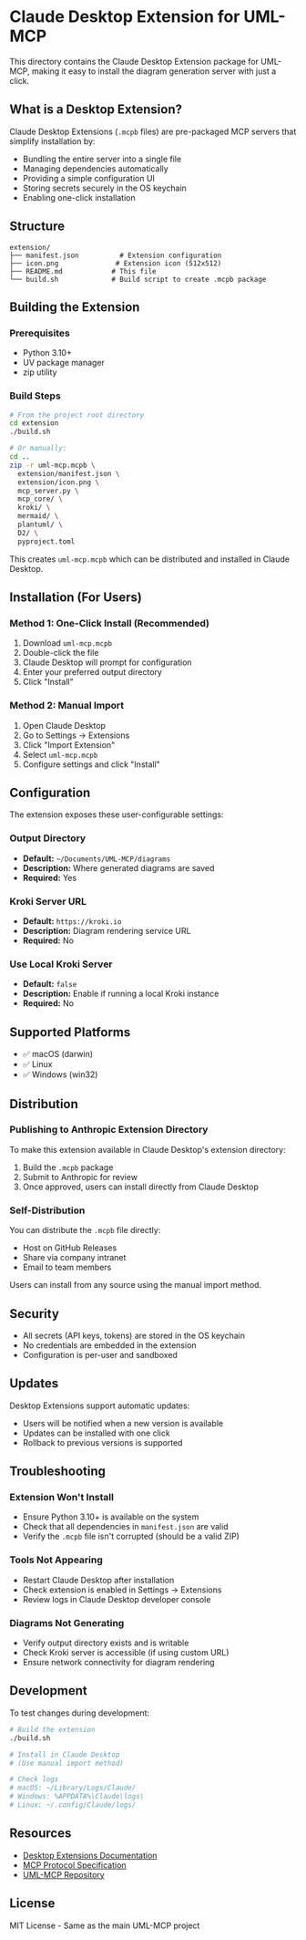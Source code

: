 # Claude Desktop Extension for UML-MCP

This directory contains the Claude Desktop Extension package for UML-MCP, making it easy to install the diagram generation server with just a click.

## What is a Desktop Extension?

Claude Desktop Extensions (`.mcpb` files) are pre-packaged MCP servers that simplify installation by:
- Bundling the entire server into a single file
- Managing dependencies automatically
- Providing a simple configuration UI
- Storing secrets securely in the OS keychain
- Enabling one-click installation

## Structure

```
extension/
├── manifest.json          # Extension configuration
├── icon.png              # Extension icon (512x512)
├── README.md            # This file
└── build.sh             # Build script to create .mcpb package
```

## Building the Extension

### Prerequisites
- Python 3.10+
- UV package manager
- zip utility

### Build Steps

```bash
# From the project root directory
cd extension
./build.sh

# Or manually:
cd ..
zip -r uml-mcp.mcpb \
  extension/manifest.json \
  extension/icon.png \
  mcp_server.py \
  mcp_core/ \
  kroki/ \
  mermaid/ \
  plantuml/ \
  D2/ \
  pyproject.toml
```

This creates `uml-mcp.mcpb` which can be distributed and installed in Claude Desktop.

## Installation (For Users)

### Method 1: One-Click Install (Recommended)
1. Download `uml-mcp.mcpb`
2. Double-click the file
3. Claude Desktop will prompt for configuration
4. Enter your preferred output directory
5. Click "Install"

### Method 2: Manual Import
1. Open Claude Desktop
2. Go to Settings → Extensions
3. Click "Import Extension"
4. Select `uml-mcp.mcpb`
5. Configure settings and click "Install"

## Configuration

The extension exposes these user-configurable settings:

### Output Directory
- **Default:** `~/Documents/UML-MCP/diagrams`
- **Description:** Where generated diagrams are saved
- **Required:** Yes

### Kroki Server URL
- **Default:** `https://kroki.io`
- **Description:** Diagram rendering service URL
- **Required:** No

### Use Local Kroki Server
- **Default:** `false`
- **Description:** Enable if running a local Kroki instance
- **Required:** No

## Supported Platforms

- ✅ macOS (darwin)
- ✅ Linux
- ✅ Windows (win32)

## Distribution

### Publishing to Anthropic Extension Directory

To make this extension available in Claude Desktop's extension directory:

1. Build the `.mcpb` package
2. Submit to Anthropic for review
3. Once approved, users can install directly from Claude Desktop

### Self-Distribution

You can distribute the `.mcpb` file directly:
- Host on GitHub Releases
- Share via company intranet
- Email to team members

Users can install from any source using the manual import method.

## Security

- All secrets (API keys, tokens) are stored in the OS keychain
- No credentials are embedded in the extension
- Configuration is per-user and sandboxed

## Updates

Desktop Extensions support automatic updates:
- Users will be notified when a new version is available
- Updates can be installed with one click
- Rollback to previous versions is supported

## Troubleshooting

### Extension Won't Install
- Ensure Python 3.10+ is available on the system
- Check that all dependencies in `manifest.json` are valid
- Verify the `.mcpb` file isn't corrupted (should be a valid ZIP)

### Tools Not Appearing
- Restart Claude Desktop after installation
- Check extension is enabled in Settings → Extensions
- Review logs in Claude Desktop developer console

### Diagrams Not Generating
- Verify output directory exists and is writable
- Check Kroki server is accessible (if using custom URL)
- Ensure network connectivity for diagram rendering

## Development

To test changes during development:

```bash
# Build the extension
./build.sh

# Install in Claude Desktop
# (Use manual import method)

# Check logs
# macOS: ~/Library/Logs/Claude/
# Windows: %APPDATA%\Claude\logs\
# Linux: ~/.config/Claude/logs/
```

## Resources

- [Desktop Extensions Documentation](https://www.anthropic.com/engineering/desktop-extensions)
- [MCP Protocol Specification](https://modelcontextprotocol.io)
- [UML-MCP Repository](https://github.com/ChistokhinSV/uml-mcp)

## License

MIT License - Same as the main UML-MCP project
